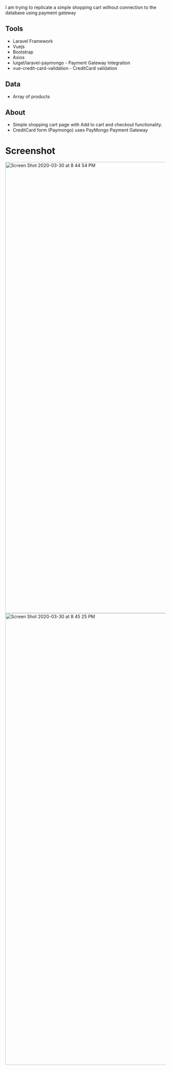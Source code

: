 
I am trying to replicate a simple shopping cart without connection to the database using payment gateway

## Tools

- Laravel Framework 
- Vuejs
- Bootstrap 
- Axios
- luigel/laravel-paymongo - Payment Gateway Integration 
- vue-credit-card-validation - CreditCard validation 

## Data

- Array of products 

## About 

- Simple shopping cart page with Add to cart and checkout functionality.
- CreditCard form (Paymongo) uses PayMongo Payment Gateway


# Screenshot
<img width="1416" alt="Screen Shot 2020-03-30 at 8 44 54 PM" src="https://user-images.githubusercontent.com/2749924/77913992-c9ec8200-72c7-11ea-9d0d-4c3951b52cba.png">

<img width="1418" alt="Screen Shot 2020-03-30 at 8 45 25 PM" src="https://user-images.githubusercontent.com/2749924/77914332-55fea980-72c8-11ea-8b59-3b78a2d23d5d.png">




